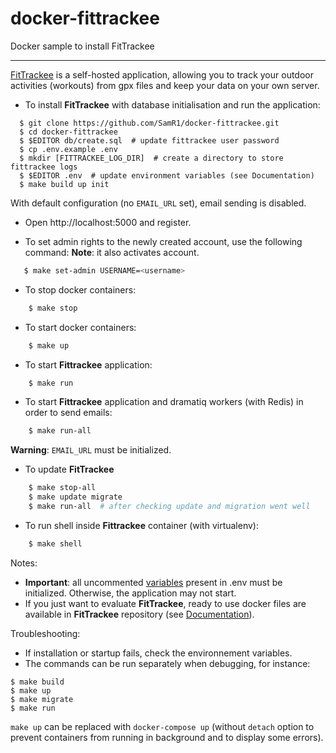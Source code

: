 # docker-fittrackee

Docker sample to install FitTrackee

---

[FitTrackee](https://samr1.github.io/FitTrackee/) is a self-hosted application, allowing you to track your outdoor activities (workouts) from gpx files and keep your data on your own server.

- To install **FitTrackee** with database initialisation and run the application:

```shell
  $ git clone https://github.com/SamR1/docker-fittrackee.git
  $ cd docker-fittrackee
  $ $EDITOR db/create.sql  # update fittrackee user password
  $ cp .env.example .env
  $ mkdir [FITTRACKEE_LOG_DIR]  # create a directory to store fittrackee logs
  $ $EDITOR .env  # update environment variables (see Documentation)
  $ make build up init
```

With default configuration (no `EMAIL_URL` set), email sending is disabled.

- Open http://localhost:5000 and register.

- To set admin rights to the newly created account, use the following command:
  **Note**: it also activates account.

```bash
   $ make set-admin USERNAME=<username>
```

- To stop docker containers:

```bash
    $ make stop
```

- To start docker containers:

```bash
    $ make up
```

- To start **Fittrackee** application:

```bash
    $ make run
```

- To start **Fittrackee** application and dramatiq workers (with Redis) in order to send emails:

```bash
    $ make run-all
```

  **Warning**: `EMAIL_URL` must be initialized.

- To update **FitTrackee**

```bash
    $ make stop-all
    $ make update migrate 
    $ make run-all  # after checking update and migration went well
```

- To run shell inside **Fittrackee** container (with virtualenv):

```bash
    $ make shell
```


Notes:
- **Important**: all uncommented [variables](https://samr1.github.io/FitTrackee/installation.html#environment-variables) present in .env must be initialized. Otherwise, the application may not start.
- If you just want to evaluate **FitTrackee**, ready to use docker files are available in **FitTrackee** repository (see [Documentation](https://samr1.github.io/FitTrackee/installation.html#docker)).

Troubleshooting:
- If installation or startup fails, check the environnement variables.  
- The commands can be run separately when debugging, for instance:
```shell
$ make build
$ make up
$ make migrate
$ make run
```

`make up` can be replaced with `docker-compose up` (without `detach` option to prevent containers from running in background and to display some errors).
